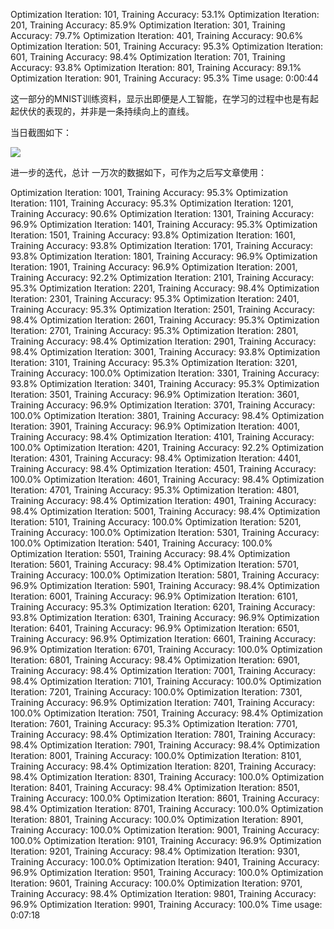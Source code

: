 Optimization Iteration:    101, Training Accuracy:  53.1%
Optimization Iteration:    201, Training Accuracy:  85.9%
Optimization Iteration:    301, Training Accuracy:  79.7%
Optimization Iteration:    401, Training Accuracy:  90.6%
Optimization Iteration:    501, Training Accuracy:  95.3%
Optimization Iteration:    601, Training Accuracy:  98.4%
Optimization Iteration:    701, Training Accuracy:  93.8%
Optimization Iteration:    801, Training Accuracy:  89.1%
Optimization Iteration:    901, Training Accuracy:  95.3%
Time usage: 0:00:44

这一部分的MNIST训练资料，显示出即便是人工智能，在学习的过程中也是有起起伏伏的表现的，并非是一条持续向上的直线。

当日截图如下：

<img src="C:\Users\tukwa\Code\neuro-science\asset\1000_times_training_accuracy_fluctuation.png">

进一步的迭代，总计 一万次的数据如下，可作为之后写文章使用：

Optimization Iteration:   1001, Training Accuracy:  95.3%
Optimization Iteration:   1101, Training Accuracy:  95.3%
Optimization Iteration:   1201, Training Accuracy:  90.6%
Optimization Iteration:   1301, Training Accuracy:  96.9%
Optimization Iteration:   1401, Training Accuracy:  95.3%
Optimization Iteration:   1501, Training Accuracy:  93.8%
Optimization Iteration:   1601, Training Accuracy:  93.8%
Optimization Iteration:   1701, Training Accuracy:  93.8%
Optimization Iteration:   1801, Training Accuracy:  96.9%
Optimization Iteration:   1901, Training Accuracy:  96.9%
Optimization Iteration:   2001, Training Accuracy:  92.2%
Optimization Iteration:   2101, Training Accuracy:  95.3%
Optimization Iteration:   2201, Training Accuracy:  98.4%
Optimization Iteration:   2301, Training Accuracy:  95.3%
Optimization Iteration:   2401, Training Accuracy:  95.3%
Optimization Iteration:   2501, Training Accuracy:  98.4%
Optimization Iteration:   2601, Training Accuracy:  95.3%
Optimization Iteration:   2701, Training Accuracy:  95.3%
Optimization Iteration:   2801, Training Accuracy:  98.4%
Optimization Iteration:   2901, Training Accuracy:  98.4%
Optimization Iteration:   3001, Training Accuracy:  93.8%
Optimization Iteration:   3101, Training Accuracy:  95.3%
Optimization Iteration:   3201, Training Accuracy: 100.0%
Optimization Iteration:   3301, Training Accuracy:  93.8%
Optimization Iteration:   3401, Training Accuracy:  95.3%
Optimization Iteration:   3501, Training Accuracy:  96.9%
Optimization Iteration:   3601, Training Accuracy:  96.9%
Optimization Iteration:   3701, Training Accuracy: 100.0%
Optimization Iteration:   3801, Training Accuracy:  98.4%
Optimization Iteration:   3901, Training Accuracy:  96.9%
Optimization Iteration:   4001, Training Accuracy:  98.4%
Optimization Iteration:   4101, Training Accuracy: 100.0%
Optimization Iteration:   4201, Training Accuracy:  92.2%
Optimization Iteration:   4301, Training Accuracy:  98.4%
Optimization Iteration:   4401, Training Accuracy:  98.4%
Optimization Iteration:   4501, Training Accuracy: 100.0%
Optimization Iteration:   4601, Training Accuracy:  98.4%
Optimization Iteration:   4701, Training Accuracy:  95.3%
Optimization Iteration:   4801, Training Accuracy:  98.4%
Optimization Iteration:   4901, Training Accuracy:  98.4%
Optimization Iteration:   5001, Training Accuracy:  98.4%
Optimization Iteration:   5101, Training Accuracy: 100.0%
Optimization Iteration:   5201, Training Accuracy: 100.0%
Optimization Iteration:   5301, Training Accuracy: 100.0%
Optimization Iteration:   5401, Training Accuracy: 100.0%
Optimization Iteration:   5501, Training Accuracy:  98.4%
Optimization Iteration:   5601, Training Accuracy:  98.4%
Optimization Iteration:   5701, Training Accuracy: 100.0%
Optimization Iteration:   5801, Training Accuracy:  96.9%
Optimization Iteration:   5901, Training Accuracy:  98.4%
Optimization Iteration:   6001, Training Accuracy:  96.9%
Optimization Iteration:   6101, Training Accuracy:  95.3%
Optimization Iteration:   6201, Training Accuracy:  93.8%
Optimization Iteration:   6301, Training Accuracy:  96.9%
Optimization Iteration:   6401, Training Accuracy:  96.9%
Optimization Iteration:   6501, Training Accuracy:  96.9%
Optimization Iteration:   6601, Training Accuracy:  96.9%
Optimization Iteration:   6701, Training Accuracy: 100.0%
Optimization Iteration:   6801, Training Accuracy:  98.4%
Optimization Iteration:   6901, Training Accuracy:  98.4%
Optimization Iteration:   7001, Training Accuracy:  98.4%
Optimization Iteration:   7101, Training Accuracy: 100.0%
Optimization Iteration:   7201, Training Accuracy: 100.0%
Optimization Iteration:   7301, Training Accuracy:  96.9%
Optimization Iteration:   7401, Training Accuracy: 100.0%
Optimization Iteration:   7501, Training Accuracy:  98.4%
Optimization Iteration:   7601, Training Accuracy:  95.3%
Optimization Iteration:   7701, Training Accuracy:  98.4%
Optimization Iteration:   7801, Training Accuracy:  98.4%
Optimization Iteration:   7901, Training Accuracy:  98.4%
Optimization Iteration:   8001, Training Accuracy: 100.0%
Optimization Iteration:   8101, Training Accuracy:  98.4%
Optimization Iteration:   8201, Training Accuracy:  98.4%
Optimization Iteration:   8301, Training Accuracy: 100.0%
Optimization Iteration:   8401, Training Accuracy:  98.4%
Optimization Iteration:   8501, Training Accuracy: 100.0%
Optimization Iteration:   8601, Training Accuracy:  98.4%
Optimization Iteration:   8701, Training Accuracy: 100.0%
Optimization Iteration:   8801, Training Accuracy: 100.0%
Optimization Iteration:   8901, Training Accuracy: 100.0%
Optimization Iteration:   9001, Training Accuracy: 100.0%
Optimization Iteration:   9101, Training Accuracy:  96.9%
Optimization Iteration:   9201, Training Accuracy:  98.4%
Optimization Iteration:   9301, Training Accuracy: 100.0%
Optimization Iteration:   9401, Training Accuracy:  96.9%
Optimization Iteration:   9501, Training Accuracy: 100.0%
Optimization Iteration:   9601, Training Accuracy: 100.0%
Optimization Iteration:   9701, Training Accuracy:  98.4%
Optimization Iteration:   9801, Training Accuracy:  96.9%
Optimization Iteration:   9901, Training Accuracy: 100.0%
Time usage: 0:07:18
